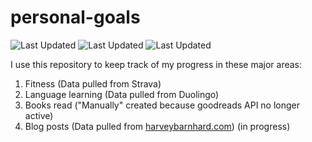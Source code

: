 # personal-goals
![Last Updated](https://img.shields.io/date/1612054935?color=FC4C02&label=Fitness%20Updated&logo=strava)
![Last Updated](https://img.shields.io/date/1612054935?color=7ac70c&label=Language%20Updated&logo=duolingo)
![Last Updated](https://img.shields.io/date/1612054935?color=e9e5cd&label=Books%20Updated&logo=goodreads)

I use this repository to keep track of my progress in these major areas:

1. Fitness (Data pulled from Strava)
2. Language learning (Data pulled from Duolingo)
3. Books read ("Manually" created because goodreads API no longer active)
4. Blog posts (Data pulled from [harveybarnhard.com](https://harveybarnhard.com)) (in progress)
